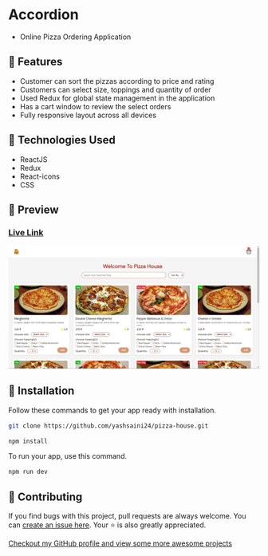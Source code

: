 # Accordion
- Online Pizza Ordering Application

## 🚀 Features

- Customer can sort the pizzas according to price and rating
- Customers can select size, toppings and quantity of order
- Used Redux for global state management in the application
- Has a cart window to review the select orders
- Fully responsive layout across all devices

## 🧰 Technologies Used

- ReactJS
- Redux
- React-icons
- CSS

## 👀 Preview

### [Live Link](https://treflo-pizza-house.netlify.app/)

![Preview](/public/preview-image.png)

## 🧰 Installation

Follow these commands to get your app ready with installation.

```bash
git clone https://github.com/yashsaini24/pizza-house.git
```

```bash
npm install
```

To run your app, use this command.

```bash
npm run dev
```

## 🎇 Contributing

If you find bugs with this project, pull requests are always welcome. You can [create an issue here](https://github.com/yashsaini24/pizza-house/issues/new).
Your :star: is also greatly appreciated.

[Checkout my GitHub profile and view some more awesome projects](https://github.com/yashsaini24)
